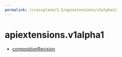 ```yaml
---
permalink: /crossplane/1.5/apiextensions/v1alpha1/
---
```


# apiextensions.v1alpha1



* [compositionRevision](compositionRevision.md)